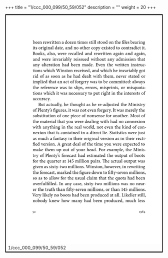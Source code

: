 +++
title = "1/ccc_000_099/50_59/052"
description = ""
weight = 20
+++

<table style="border:2px solid black;max-width:800px;max-height:800px;" 
><tr><td><img class="center-fit-jpg"
src="/jpg_/out_jpg_1984__052.jpg"  >1/ccc_000_099/50_59/052</img></td></tr></table>